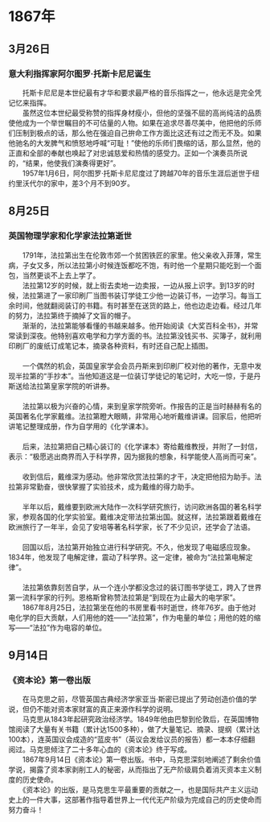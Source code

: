 # 1867年
## 3月26日
### 意大利指挥家阿尔图罗·托斯卡尼尼诞生
　　托斯卡尼尼是本世纪最有才华和要求最严格的音乐指挥之一，他永远是完全凭记忆来指挥。<br>　　虽然这位本世纪最受称赞的指挥身材瘦小，但他的坚强不屈的高尚纯洁的品质使他成为一个举世瞩目的不可估量的人物。如果在追求尽善尽美中，他把他的乐师们压制到极点的话，那么他在强迫自己拚命工作方面比这还有过之而无不及。如果他驰名的大发脾气和愤怒地呼喊“可耻！”使他的乐师们畏缩的话，那么显然，他的正直和全部的奉献也唤起了对忠诚慈爱和热情的感受力。正如一个演奏员所说的，“结果，他使我们演奏得更好”。<br>　　1957年1月6日，阿尔图罗·托斯卡尼尼度过了跨越70年的音乐生涯后逝世于纽约里沃代尔的家中，差3个月不到90岁。
## 8月25日
### 英国物理学家和化学家法拉第逝世
　　1791年，法拉第出生在伦敦市郊一个贫困铁匠的家里。他父亲收入菲薄，常生病，子女又多，所以法拉第小时候连饭都吃不饱，有时他一个星期只能吃到一个面包，当然更谈不上去上学了。<br>　　法拉第12岁的时候，就上街去卖地一边卖报，一边从报上识字。到13岁的时候，法拉第进了一家印刷厂当图书装订学徒工少他一边装订书，一边学习。每当工余时间，他就翻阅装订的书籍。有时甚至在送货的路上，他也边走边看。经过几年的努力，法拉第终于摘掉了文盲的帽子。<br>　　渐渐的，法拉第能够看懂的书越来越多。他开始阅读《大奖百科全书》，并常常读到深夜。他特别喜欢电学和力学方面的书。法拉第没钱买书、买簿子，就利用印刷厂的废纸订成笔记本，摘录各种资料，有时还自己配上插图。<br>　　<br>　　一个偶然的机会，英国皇家学会会员丹斯来到印刷厂校对他的著作，无意中发现半拉第的“手抄本”。当他知道这是一位装订学徒记的笔记时，大吃一惊，于是丹斯送给法拉第皇家学院的听讲券。<br>　　<br>　　法拉第以极为兴奋的心情，来到皇家学院旁听。作报告的正是当时赫赫有名的英国著名化学家戴维。法拉第瞪大眼睛，非常用心地听戴维讲课。回家后，他把听讲笔记整理成册，作为自学用的《化学课本》。<br>　　<br>　　后来，法拉第把自己精心装订的《化学课本》寄给戴维教授，并附了一封信，表示：“极愿逃出商界而入于科学界，因为据我的想象，科学能使人高尚而可亲”。<br>　　<br>　　收到信后，戴维深为感动。他非常欣赏法拉第的才干，决定把他招为助手。法拉第非常勤奋，很快掌握了实验技术，成为戴维的得力助手。<br>　　<br>　　半年以后，戴维要到欧洲大陆作一次科学研究旅行，访问欧洲各国的著名科学家，参观各国的化学实验室。戴维决定带法拉第出国。就这样，法拉第跟着戴维在欧洲旅行了一年半，会见了安培等著名科学家，长了不少见识，还学会了法语。<br>　　<br>　　回国以后，法拉第开始独立进行科学研究。不久，他发现了电磁感应现象。1834年，他发现了电解定律，震动了科学界。这一定律，被命为“法拉第电解定律”。<br>　　<br>　　法拉第依靠刻苦自学，从一个连小学都没念过的装订图书学徒工，跨入了世界第一流科学家的行列。恩格斯曾称赞法拉第是“到现在为止最大的电学家”。<br>　　1867年8月25日，法拉第坐在他的书房里看书时逝世，终年76岁。由于他对电化学的巨大贡献，人们用他的姓——“法拉第”，作为电量的单位；用他的姓的缩写——“法拉”作为电容的单位。
## 9月14日
### 《资本论》第一卷出版
　　在马克思之前，尽管英国古典经济学家亚当·斯密已提出了劳动创造价值的学说，但仍不能对资本家财富的真正来源作科学的说明。<br>　　马克思从1843年起研究政治经济学。1849年他由巴黎到伦敦后，在英国博物馆阅读了大量有关书籍（累计达1500多种），做了大量笔记、摘录、提纲（累计达100本），连英国议会成造的“蓝皮书”（英议会发给议员的报告）都一本本仔细翻阅过。马克思倾注了二十多年心血的《资本论》终于写成。<br>　　1867年9月14日《资本论》第一卷出版。书中，马克思深刻地阐述了剩余价值学说，揭露了资本家剥削工人的秘密，从而指出了无产阶级肩负着消灭资本主义制度的历史使命。<br>　　《资本论》的出版，是马克思生平最重要的贡献之一，也是国际共产主义运动史上的一件大事，这部著作指导着世界上一代代无产阶级为完成自己的历史使命而努力奋斗！
<comment/>